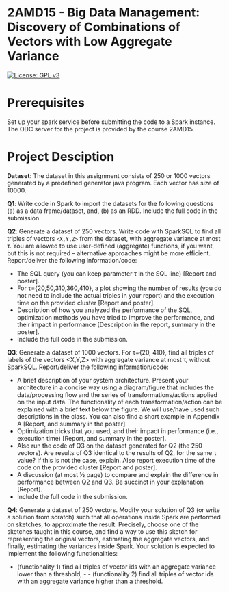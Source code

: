 # 2AMD15 - Big Data Management: Discovery of Combinations of Vectors with Low Aggregate Variance
[![License: GPL v3](https://img.shields.io/badge/License-GLWTPL-pink)](https://github.com/me-shaon/GLWTPL/blob/master/LICENSE) 

# Prerequisites

Set up your spark service before submitting the code to a Spark instance.
The ODC server for the project is provided by the course 2AMD15. 

# Project Desciption

**Dataset**: The dataset in this assignment consists of 250 or 1000 vectors generated by a predefined generator java program. Each vector has size of 10000.

**Q1**: Write code in Spark to import the datasets for the following questions (a) as a data frame/dataset, and, (b) as an RDD. Include the full code in the submission.

**Q2**: Generate a dataset of 250 vectors. Write code with SparkSQL to find all triples of vectors `<X,Y,Z>` from the dataset, with aggregate variance at most τ. You are allowed to use user-defined (aggregate) functions, if you want, but this is not required – alternative approaches might be more efficient.
Report/deliver the following information/code:
- The SQL query (you can keep parameter τ in the SQL line) [Report and poster].
- For τ={20,50,310,360,410}, a plot showing the number of results (you do not need to include
the actual triples in your report) and the execution time on the provided cluster [Report and
poster].
- Description of how you analyzed the performance of the SQL, optimization methods you have
tried to improve the performance, and their impact in performance [Description in the report,
summary in the poster].
- Include the full code in the submission.

**Q3**: Generate a dataset of 1000 vectors. For τ={20, 410}, find all triples of labels of the vectors <X,Y,Z> with aggregate variance at most τ, without SparkSQL. Report/deliver the following information/code:
- A brief description of your system architecture. Present your architecture in a concise way
using a diagram/figure that includes the data/processing flow and the series of transformations/actions applied on the input data. The functionality of each transformation/action can be explained with a brief text below the figure. We will use/have used such descriptions in the class. You can also find a short example in Appendix A [Report, and summary in the poster].
- Optimization tricks that you used, and their impact in performance (i.e., execution time) [Report, and summary in the poster].
- Also run the code of Q3 on the dataset generated for Q2 (the 250 vectors). Are results of Q3 identical to the results of Q2, for the same τ value? If this is not the case, explain. Also report execution time of the code on the provided cluster [Report and poster].
- A discussion (at most 1⁄2 page) to compare and explain the difference in performance between Q2 and Q3. Be succinct in your explanation [Report].
- Include the full code in the submission.

**Q4**: Generate a dataset of 250 vectors. Modify your solution of Q3 (or write a solution from scratch) such that all operations inside Spark are performed on sketches, to approximate the result. Precisely, choose one of the sketches taught in this course, and find a way to use this sketch for representing the original vectors, estimating the aggregate vectors, and finally, estimating the variances inside Spark. Your solution is expected to implement the following functionalities:
- (functionality 1) find all triples of vector ids with an aggregate variance lower than a threshold, - - (functionality 2) find all triples of vector ids with an aggregate variance higher than a threshold.